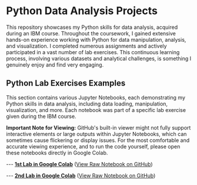 # Python Data Analysis Projects

This repository showcases my Python skills for data analysis, acquired during an IBM course.
Throughout the coursework, I gained extensive hands-on experience working with Python for data manipulation, analysis, and visualization. I completed numerous assignments and actively participated in a vast number of lab exercises. This continuous learning process, involving various datasets and analytical challenges, is something I genuinely enjoy and find very engaging.

## Python Lab Exercises Examples

This section contains various Jupyter Notebooks, each demonstrating my Python skills in data analysis, including data loading, manipulation, visualization, and more. Each notebook was part of a specific lab exercise given during the IBM course.

**Important Note for Viewing:** GitHub's built-in viewer might not fully support interactive elements or large outputs within Jupyter Notebooks, which can sometimes cause flickering or display issues. For the most comfortable and accurate viewing experience, and to run the code yourself, please open these notebooks directly in Google Colab.

--- **[1st Lab in Google Colab](https://colab.research.google.com/drive/1Qn6tQBmsZjTBQzL1AXjsLm_KaBO0hSjO?usp=sharing)**
([View Raw Notebook on GitHub](https://github.com/imsansanich/Python_Lab/blob/main/Python.ipynb))

--- **[2nd Lab in Google Colab](https://colab.research.google.com/drive/1TYRNHzvK6_Djt3Y8KzRAQbWHa6bDsMaV?usp=sharing)**
([View Raw Notebook on GitHub](https://github.com/imsansanich/Python_Lab/blob/main/Practice_Assignment_1.ipynb))
